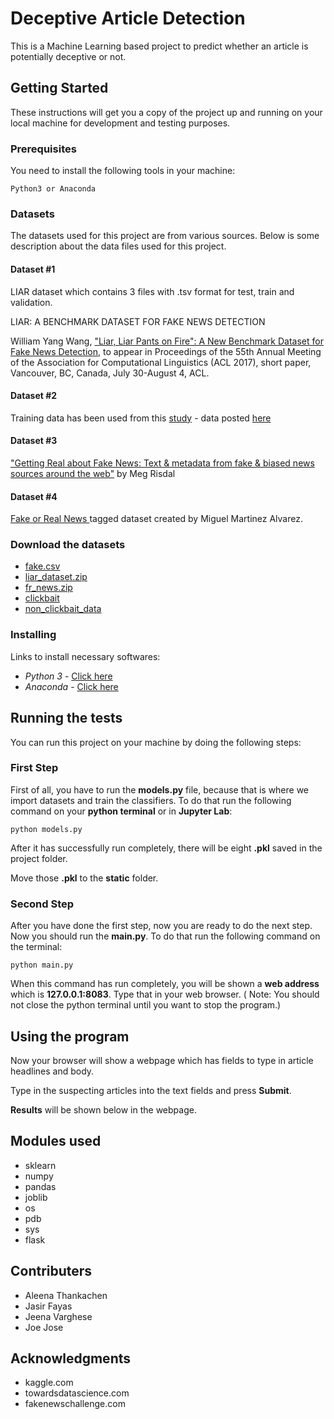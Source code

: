
# Deceptive Article Detection

This is a Machine Learning based project to predict whether an article is potentially deceptive or not.

## Getting Started

These instructions will get you a copy of the project up and running on your local machine for development and testing purposes.

### Prerequisites

You need to install the following tools in your machine:

```
Python3 or Anaconda
```
### Datasets
The datasets used for this project are from various sources. Below is some description about the data files used for this project.
#### Dataset #1
LIAR dataset which contains 3 files with .tsv format for test, train and validation.

LIAR: A BENCHMARK DATASET FOR FAKE NEWS DETECTION

William Yang Wang, ["Liar, Liar Pants on Fire": A New Benchmark Dataset for Fake News Detection](https://arxiv.org/abs/1705.00648), to appear in Proceedings of the 55th Annual Meeting of the Association for Computational Linguistics (ACL 2017), short paper, Vancouver, BC, Canada, July 30-August 4, ACL.

#### Dataset #2
Training data has been used from this [study](http://cse.iitkgp.ac.in/~abhijnan/papers/chakraborty_clickbait_asonam16.pdf) - data posted [here](https://github.com/bhargaviparanjape/clickbait/tree/master/dataset)

#### Dataset #3
["Getting Real about Fake News: Text & metadata from fake & biased news sources around the web"](https://www.kaggle.com/mrisdal/fake-news) by Meg Risdal
#### Dataset #4
[Fake or Real News ](https://github.com/GeorgeMcIntire/fake_real_news_dataset) tagged dataset created by Miguel Martinez Alvarez. 

### Download the datasets
 - [fake.csv](https://www.kaggle.com/mrisdal/fake-news)
 - [liar_dataset.zip](https://www.cs.ucsb.edu/~william/data/liar_dataset.zip)
 - [fr_news.zip](https://github.com/docketrun/Detecting-Fake-News-with-Scikit-Learn/blob/master/fake_or_real_news.csv)
 - [clickbait](https://github.com/bhargaviparanjape/clickbait/blob/master/dataset/clickbait_data.gz)
 - [non_clickbait_data](https://github.com/bhargaviparanjape/clickbait/blob/master/dataset/non_clickbait_data.gz)
 

### Installing

Links to install necessary softwares:

* *Python 3* - [Click here](https://www.python.org/downloads/)
* *Anaconda* - [Click here](https://www.anaconda.com/distribution/)

## Running the tests

You can run this project on your machine by doing the following steps:

### First Step

First of all, you have to run the **models.py** file, because that is where  we import datasets and train the classifiers.
To do that run the following command on your **python terminal** or in **Jupyter Lab**:
```
python models.py
```
After it has successfully run completely, there will be eight **.pkl** saved in the project folder.

Move those **.pkl** to the **static** folder.

### Second Step

After you have done the first step, now you are ready to do the next step.
Now you should run the **main.py**. To do that run the following command on the terminal:
```
python main.py
```
When this command has run completely, you will be shown a **web address** which is **127.0.0.1:8083**. Type that in your web browser. 
( Note: You should not close the python terminal until you want to stop the program.)

## Using the program
Now your browser will show a webpage which has fields to type in article headlines and body.

Type in the suspecting articles into the text fields and press **Submit**. 

**Results** will be shown below in the webpage.


## Modules used

 - sklearn
 - numpy
 - pandas
 - joblib
 - os
 - pdb
 - sys
 - flask

## Contributers

 - Aleena Thankachen
 - Jasir Fayas
 - Jeena Varghese
 - Joe Jose

## Acknowledgments

* kaggle.com
* towardsdatascience.com
* fakenewschallenge.com

